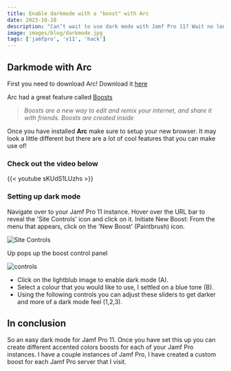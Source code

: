 ```yaml
---
title: Enable darkmode with a "boost" with Arc
date: 2023-10-28
description: "Can’t wait to use dark mode with Jamf Pro 11? Wait no longer! With the help of the Arc browser, I create a few boots that will let you use Jamf Pro 11 in dark mode."
image: images/blog/darkmode.jpg
tags: ['jamfpro', 'v11', 'hack']
---
```


## Darkmode with Arc

First you need to download Arc! Download it [here](https://arc.net)

Arc had a great feature called [Boosts](https://arc.net/boosts)

>*Boosts are a new way to edit and remix your internet, and share it with friends. Boosts are created inside*

Once you have installed **Arc** make sure to setup your new browser. It may look a little different but there are a lot of cool features that you can make use of!

### Check out the video below

{{< youtube sKUdS1LUzhs >}}

### Setting up dark mode

Navigate over to your Jamf Pro 11 instance. Hover over the URL bar to reveal the 'Site Controls' icon and click on it. Initiate New Boost: From the menu that appears, click on the 'New Boost' (Paintbrush) icon.

![Site Controls](https://share.cleanshot.com/y0ydSF6J+)

Up pops up the boost control panel

![controls](https://blog.motionbug.com/images/blog/boostdark.jpg)

- Click on the lightblub image to enable dark mode (A).
- Select a colour that you would like to use, I settled on a blue tone (B).
- Using the following controls you can adjust these sliders to get darker and more of a dark mode feel (1,2,3).

## In conclusion

So an easy dark mode for Jamf Pro 11. Once you have set this up you can create different accented colors boosts for each of your Jamf Pro instances. I have a couple instances of Jamf Pro, I have created a custom boost for each Jamf Pro server that I visit.